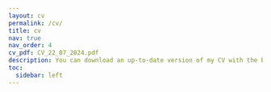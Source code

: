 ```yaml
---
layout: cv
permalink: /cv/
title: cv
nav: true
nav_order: 4
cv_pdf: CV_22_07_2024.pdf
description: You can download an up-to-date version of my CV with the button above. The following is an alternative version, for instant visualisation. Some minor details may differ.
toc:
  sidebar: left
---
```

